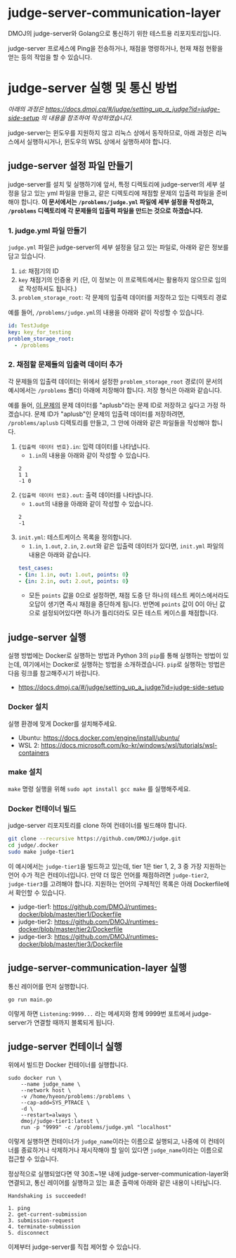 # judge-server-communication-layer

DMOJ의 judge-server와 Golang으로 통신하기 위한 테스트용 리포지토리입니다.

judge-server 프로세스에 Ping을 전송하거나, 채점을 명령하거나, 현재 채점 현황을 얻는 등의 작업을 할 수 있습니다.

# judge-server 실행 및 통신 방법

*아래의 과정은 https://docs.dmoj.ca/#/judge/setting_up_a_judge?id=judge-side-setup 의 내용을 참조하여 작성하였습니다.*

judge-server는 윈도우를 지원하지 않고 리눅스 상에서 동작하므로, 아래 과정은 리눅스에서 실행하시거나, 윈도우의 WSL 상에서 실행하셔야 합니다.

## judge-server 설정 파일 만들기

judge-server를 설치 및 실행하기에 앞서, 특정 디렉토리에 judge-server의 세부 설정을 담고 있는 yml 파일을 만들고, 같은 디렉토리에 채점할 문제의 입출력 파일을 준비해야 합니다. **이 문서에서는 `/problems/judge.yml` 파일에 세부 설정을 작성하고, `/problems` 디렉토리에 각 문제들의 입출력 파일을 만드는 것으로 하겠습니다.**

### 1. judge.yml 파일 만들기

`judge.yml` 파일은 judge-server의 세부 설정을 담고 있는 파일로, 아래와 같은 정보를 담고 있습니다.

1. `id`: 채점기의 ID
2. `key` 채점기의 인증용 키 (단, 이 정보는 이 프로젝트에서는 활용하지 않으므로 임의로 작성하셔도 됩니다.)
3. `problem_storage_root`: 각 문제의 입출력 데이터를 저장하고 있는 디렉토리 경로

예를 들어, `/problems/judge.yml`의 내용을 아래와 같이 작성할 수 있습니다.

```yml
id: TestJudge
key: key_for_testing
problem_storage_root:
  - /problems
```

### 2. 채점할 문제들의 입출력 데이터 추가

각 문제들의 입출력 데이터는 위에서 설정한 `problem_storage_root` 경로(이 문서의 예시에서는 `/problems` 폴더) 아래에 저장해야 합니다. 저장 형식은 아래와 같습니다.

예를 들어, [이 문제의](https://dmoj.ca/problem/aplusb) 문제 데이터를 "aplusb"라는 문제 ID로 저장하고 싶다고 가정 하겠습니다. 문제 ID가 "aplusb"인 문제의 입출력 데이터를 저장하려면, `/problems/aplusb` 디렉토리를 만들고, 그 안에 아래와 같은 파일들을 작성해야 합니다.

1. `{입출력 데이터 번호}.in`: 입력 데이터를 나타냅니다.
    - `1.in`의 내용을 아래와 같이 작성할 수 있습니다.
    ```
    2
    1 1
    -1 0
    ```
2. `{입출력 데이터 번호}.out`: 출력 데이터를 나타냅니다.
    - `1.out`의 내용을 아래와 같이 작성할 수 있습니다.
    ```
    2
    -1
    ```
3. `init.yml`: 테스트케이스 목록을 정의합니다.
    - `1.in`, `1.out`, `2.in`, `2.out`와 같은 입출력 데이터가 있다면, `init.yml` 파일의 내용은 아래와 같습니다.
    ```yml
    test_cases:
    - {in: 1.in, out: 1.out, points: 0}
    - {in: 2.in, out: 2.out, points: 0}
    ```
    - 모든 `points` 값을 0으로 설정하면, 채점 도중 단 하나의 테스트 케이스에서라도 오답이 생기면 즉시 채점을 중단하게 됩니다. 반면에 `points` 값이 0이 아닌 값으로 설정되어있다면 하나가 틀리더라도 모든 테스트 케이스를 채점합니다.

## judge-server 실행

실행 방법에는 Docker로 실행하는 방법과 Python 3의 `pip`를 통해 실행하는 방법이 있는데, 여기에서는 Docker로 실행하는 방법을 소개하겠습니다. `pip`로 실행하는 방법은 다음 링크를 참고해주시기 바랍니다.

- https://docs.dmoj.ca/#/judge/setting_up_a_judge?id=judge-side-setup

### Docker 설치

실행 환경에 맞게 Docker를 설치해주세요.

- Ubuntu: https://docs.docker.com/engine/install/ubuntu/
- WSL 2: https://docs.microsoft.com/ko-kr/windows/wsl/tutorials/wsl-containers

### make 설치

`make` 명령 실행을 위해 `sudo apt install gcc make` 를 실행해주세요.

### Docker 컨테이너 빌드

judge-server 리포지토리를 clone 하여 컨테이너를 빌드해야 합니다.

```bash
git clone --recursive https://github.com/DMOJ/judge.git
cd judge/.docker
sudo make judge-tier1
```

이 예시에서는 `judge-tier1`을 빌드하고 있는데, tier 1은 tier 1, 2, 3 중 가장 지원하는 언어 수가 적은 컨테이너입니다. 만약 더 많은 언어를 채점하려면 `judge-tier2`, `judge-tier3`를 고려해야 합니다. 지원하는 언어의 구체적인 목록은 아래 Dockerfile에서 확인할 수 있습니다.

- judge-tier1: https://github.com/DMOJ/runtimes-docker/blob/master/tier1/Dockerfile
- judge-tier2: https://github.com/DMOJ/runtimes-docker/blob/master/tier2/Dockerfile
- judge-tier3: https://github.com/DMOJ/runtimes-docker/blob/master/tier3/Dockerfile

## judge-server-communication-layer 실행

통신 레이어를 먼저 실행합니다.

```
go run main.go
```

이렇게 하면 `Listening:9999...` 라는 메세지와 함께 9999번 포트에서 judge-server가 연결할 때까지 블록되게 됩니다.

## judge-server 컨테이너 실행

위에서 빌드한 Docker 컨테이너를 실행합니다.

```
sudo docker run \
    --name judge_name \
    --network host \
    -v /home/hyeon/problems:/problems \
    --cap-add=SYS_PTRACE \
    -d \
    --restart=always \
    dmoj/judge-tier1:latest \
    run -p "9999" -c /problems/judge.yml "localhost"
```

이렇게 실행하면 컨테이너가 `judge_name`이라는 이름으로 실행되고, 나중에 이 컨테이너를 종료하거나 삭제하거나 재시작해야 할 일이 있다면 `judge_name`이라는 이름으로 접근할 수 있습니다.

정상적으로 실행되었다면 약 30초~1분 내에 judge-server-communication-layer와 연결되고, 통신 레이어를 실행하고 있는 표준 출력에 아래와 같은 내용이 나타납니다.

```
Handshaking is succeeded!

1. ping
2. get-current-submission
3. submission-request
4. terminate-submission
5. disconnect
```

이제부터 judge-server를 직접 제어할 수 있습니다.